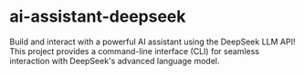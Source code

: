 # ai-assistant-deepseek
Build and interact with a powerful AI assistant using the DeepSeek LLM API! This project provides a command-line interface (CLI) for seamless interaction with DeepSeek's advanced language model.

